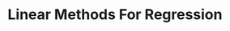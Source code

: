 ---
title: "Linear Methods For Regression"
layout: interview_layout
collection: interview_preparation
permalink: /interview-preparation/linear_methods_for_regression/
markdown_url: "https://raw.githubusercontent.com/ajitsingh98/Data-Science-Interview-Questions-Answers/main/linear_methods_for_regression.md"
img_url: "https://raw.githubusercontent.com/ajitsingh98/Data-Science-Interview-Questions-Answers/main/img/"
excerpt: 'Linear regression, Bias and Variance etc'
---